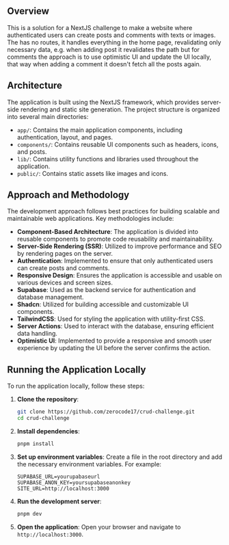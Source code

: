 ## Overview

This is a solution for a NextJS challenge to make a website where authenticated users can create posts and comments with texts or images. The has no routes, it handles everything in the home page, revalidating only necessary data, e.g. when adding post it revalidates the path but for comments the approach is to use optimistic UI and update the UI locally, that way when adding a comment it doesn't fetch all the posts again.

## Architecture

The application is built using the NextJS framework, which provides server-side rendering and static site generation. The project structure is organized into several main directories:

- `app/`: Contains the main application components, including authentication, layout, and pages.
- `components/`: Contains reusable UI components such as headers, icons, and posts.
- `lib/`: Contains utility functions and libraries used throughout the application.
- `public/`: Contains static assets like images and icons.

## Approach and Methodology

The development approach follows best practices for building scalable and maintainable web applications. Key methodologies include:

- **Component-Based Architecture**: The application is divided into reusable components to promote code reusability and maintainability.
- **Server-Side Rendering (SSR)**: Utilized to improve performance and SEO by rendering pages on the server.
- **Authentication**: Implemented to ensure that only authenticated users can create posts and comments.
- **Responsive Design**: Ensures the application is accessible and usable on various devices and screen sizes.
- **Supabase**: Used as the backend service for authentication and database management.
- **Shadcn**: Utilized for building accessible and customizable UI components.
- **TailwindCSS**: Used for styling the application with utility-first CSS.
- **Server Actions**: Used to interact with the database, ensuring efficient data handling.
- **Optimistic UI**: Implemented to provide a responsive and smooth user experience by updating the UI before the server confirms the action.

## Running the Application Locally

To run the application locally, follow these steps:

1. **Clone the repository**:

   ```sh
   git clone https://github.com/zerocode17/crud-challenge.git
   cd crud-challenge
   ```

2. **Install dependencies**:

   ```sh
   pnpm install
   ```

3. **Set up environment variables**:
   Create a file in the root directory and add the necessary environment variables. For example:

   ```env
   SUPABASE_URL=yourupabaseurl
   SUPABASE_ANON_KEY=yoursupabaseanonkey
   SITE_URL=http://localhost:3000
   ```

4. **Run the development server**:

   ```sh
   pnpm dev
   ```

5. **Open the application**:
   Open your browser and navigate to `http://localhost:3000`.
